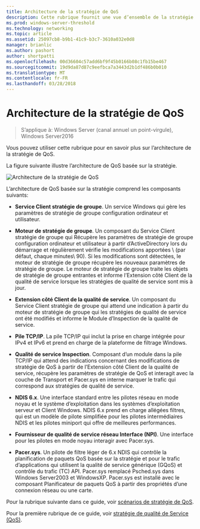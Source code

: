 ```yaml
---
title: Architecture de la stratégie de QoS
description: Cette rubrique fournit une vue d’ensemble de la stratégie de qualité de Service (QoS), qui vous permet d’utiliser la stratégie de groupe pour hiérarchiser le trafic bande passante du réseau des applications spécifiques et des services dans Windows Server2016.
ms.prod: windows-server-threshold
ms.technology: networking
ms.topic: article
ms.assetid: 25097cb8-b9b1-41c9-b3c7-3610a032e0d8
manager: brianlic
ms.author: pashort
author: shortpatti
ms.openlocfilehash: 00d36604c57add6bf9f45b0166b08c1fb15be467
ms.sourcegitcommit: 19d9da87d87c9eefbca7a3443d2b1df486b0b010
ms.translationtype: MT
ms.contentlocale: fr-FR
ms.lasthandoff: 03/28/2018
---
```

# <a name="qos-policy-architecture"></a>Architecture de la stratégie de QoS

>S’applique à: Windows Server (canal annuel un point-virgule), Windows Server2016

Vous pouvez utiliser cette rubrique pour en savoir plus sur l’architecture de la stratégie de QoS.

La figure suivante illustre l’architecture de QoS basée sur la stratégie.

![Architecture de la stratégie de QoS](../../media/QoS/QoS-Policy-Architecture.jpg)

L’architecture de QoS basée sur la stratégie comprend les composants suivants:

- **Service Client stratégie de groupe**. Un service Windows qui gère les paramètres de stratégie de groupe configuration ordinateur et utilisateur.

- **Moteur de stratégie de groupe**. Un composant du Service Client stratégie de groupe qui Récupère les paramètres de stratégie de groupe configuration ordinateur et utilisateur à partir d’ActiveDirectory lors du démarrage et régulièrement vérifie les modifications apportées \ (par défaut, chaque minutes\ 90). Si les modifications sont détectées, le moteur de stratégie de groupe récupère les nouveaux paramètres de stratégie de groupe. Le moteur de stratégie de groupe traite les objets de stratégie de groupe entrantes et informe l’Extension côté Client de la qualité de service lorsque les stratégies de qualité de service sont mis à jour.

- **Extension côté Client de la qualité de service**. Un composant du Service Client stratégie de groupe qui attend une indication à partir du moteur de stratégie de groupe qui les stratégies de qualité de service ont été modifiés et informe le Module d’Inspection de la qualité de service.

- **Pile TCP/IP**. La pile TCP/IP qui inclut la prise en charge intégrée pour IPv4 et IPv6 et prend en charge de la plateforme de filtrage Windows. 

- **Qualité de service Inspection**. Composant d’un module dans la pile TCP/IP qui attend des indications concernant des modifications de stratégie de QoS à partir de l’Extension côté Client de la qualité de service, récupère les paramètres de stratégie de QoS et interagit avec la couche de Transport et Pacer.sys en interne marquer le trafic qui correspond aux stratégies de qualité de service.

- **NDIS 6.x**. Une interface standard entre les pilotes réseau en mode noyau et le système d’exploitation dans les systèmes d’exploitation serveur et Client Windows. NDIS 6.x prend en charge allégées filtres, qui est un modèle de pilote simplifiée pour les pilotes intermédiaires NDIS et les pilotes miniport qui offre de meilleures performances.

- **Fournisseur de qualité de service réseau Interface \(NPI\)**. Une interface pour les pilotes en mode noyau interagir avec Pacer.sys.

- **Pacer.sys**. Un pilote de filtre léger de 6.x NDIS qui contrôle la planification de paquets QoS basée sur la stratégie et pour le trafic d’applications qui utilisent la qualité de service générique \(GQoS\) et contrôle du trafic \(TC\) API. Pacer.sys remplacé Psched.sys dans Windows Server2003 et WindowsXP. Pacer.sys est installé avec le composant Planificateur de paquets QoS à partir des propriétés d’une connexion réseau ou une carte.

Pour la rubrique suivante dans ce guide, voir [scénarios de stratégie de QoS](qos-policy-scenarios.md).

Pour la première rubrique de ce guide, voir [stratégie de qualité de Service (QoS)](qos-policy-top.md).

